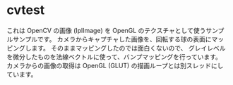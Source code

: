 cvtest
======

これは OpenCV の画像 (IplImage) を OpenGL のテクスチャとして使うサンプルサンプルです。
カメラからキャプチャした画像を、回転する球の表面にマッピングします。
そのままマッピングしたのでは面白くないので、
グレイレベルを微分したものを法線ベクトルに使って、バンプマッピングを行っています。
カメラからの画像の取得は OpenGL (GLUT) の描画ループとは別スレッドにしています。
